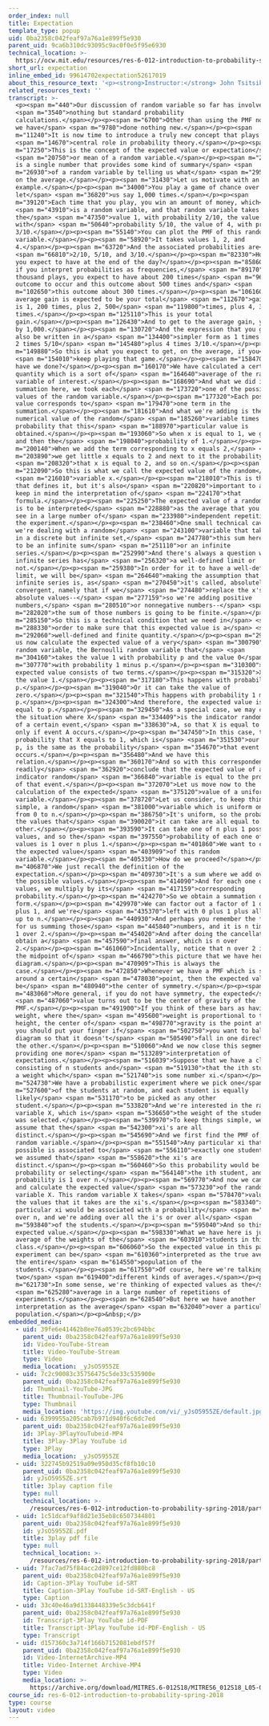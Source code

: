 ```yaml
---
order_index: null
title: Expectation
template_type: popup
uid: 0ba2358c042feaf97a76a1e899f5e930
parent_uid: 9ca6b310dc93095c9ac0f0e5f95e6930
technical_location: >-
  https://ocw.mit.edu/resources/res-6-012-introduction-to-probability-spring-2018/part-i-the-fundamentals/expectation
short_url: expectation
inline_embed_id: 99614702expectation52617019
about_this_resource_text: '<p><strong>Instructor:</strong> John Tsitsiklis</p>'
related_resources_text: ''
transcript: >-
  <p><span m="440">Our discussion of random variable so far has involved</span>
  <span m="3540">nothing but standard probability
  calculations.</span></p><p><span m="6700">Other than using the PMF notation,
  we have</span> <span m="9780">done nothing new.</span></p><p><span
  m="11240">It is now time to introduce a truly new concept that plays a</span>
  <span m="14670">central role in probability theory.</span></p><p><span
  m="17250">This is the concept of the expected value or expectation</span>
  <span m="20750">or mean of a random variable.</span></p><p><span m="23220">It
  is a single number that provides some kind of summary</span> <span
  m="26930">of a random variable by telling us what</span> <span m="29590">it is
  on the average.</span></p><p><span m="31430">Let us motivate with an
  example.</span></p><p><span m="34000">You play a game of chance over and over,
  let</span> <span m="36820">us say 1,000 times.</span></p><p><span
  m="39120">Each time that you play, you win an amount of money, which</span>
  <span m="43910">is a random variable, and that random variable takes
  the</span> <span m="47350">value 1, with probability 2/10, the value of 2,
  with</span> <span m="50640">probability 5/10, the value of 4, with probability
  3/10.</span></p><p><span m="55140">You can plot the PMF of this random
  variable.</span></p><p><span m="58920">It takes values 1, 2, and
  4.</span></p><p><span m="63720">And the associated probabilities are</span>
  <span m="66810">2/10, 5/10, and 3/10.</span></p><p><span m="82330">How much do
  you expect to have at the end of the day?</span></p><p><span m="85860">Well,
  if you interpret probabilities as frequencies,</span> <span m="89170">in a
  thousand plays, you expect to have about 200 times</span> <span m="96820">this
  outcome to occur and this outcome about 500 times and</span> <span
  m="102650">this outcome about 300 times.</span></p><p><span m="106160">So your
  average gain is expected to be your total</span> <span m="112670">gain, which
  is 1, 200 times, plus 2, 500</span> <span m="119800">times, plus 4, 300
  times.</span></p><p><span m="125110">This is your total
  gain.</span></p><p><span m="126430">And to get to the average gain, you divide
  by 1,000.</span></p><p><span m="130720">And the expression that you get can
  also be written in a</span> <span m="134400">simpler form as 1 times 2/10 plus
  2 times 5/10</span> <span m="145480">plus 4 times 3/10.</span></p><p><span
  m="149880">So this is what you expect to get, on the average, if you</span>
  <span m="154010">keep playing that game.</span></p><p><span m="158470">What
  have we done?</span></p><p><span m="160170">We have calculated a certain
  quantity which is a sort of</span> <span m="164640">average of the random
  variable of interest.</span></p><p><span m="168690">And what we did in this
  summation here, we took each</span> <span m="173720">one of the possible
  values of the random variable.</span></p><p><span m="177320">Each possible
  value corresponds to</span> <span m="179470">one term in the
  summation.</span></p><p><span m="181610">And what we're adding is the
  numerical value of the random</span> <span m="185260">variable times the
  probability that this</span> <span m="188970">particular value is
  obtained.</span></p><p><span m="193060">So when x is equal to 1, we get 1 here
  and then the</span> <span m="198040">probability of 1.</span></p><p><span
  m="200140">When we add the term corresponding to x equals 2,</span> <span
  m="203890">we get little x equals to 2 and next to it the probability</span>
  <span m="208320">that x is equal to 2, and so on.</span></p><p><span
  m="212090">So this is what we call the expected value of the random</span>
  <span m="216010">variable x.</span></p><p><span m="218010">This is the formula
  that defines it, but it's also</span> <span m="220820">important to always
  keep in mind the interpretation of</span> <span m="224170">that
  formula.</span></p><p><span m="225250">The expected value of a random variable
  is to be interpreted</span> <span m="228880">as the average that you expect to
  see in a large number of</span> <span m="233980">independent repetitions of
  the experiment.</span></p><p><span m="238460">One small technical caveat, if
  we're dealing with a random</span> <span m="243100">variable that takes values
  in a discrete but infinite set,</span> <span m="247780">this sum here is going
  to be an infinite sum</span> <span m="251110">or an infinite
  series.</span></p><p><span m="252990">And there's always a question whether an
  infinite series has</span> <span m="256320">a well-defined limit or
  not.</span></p><p><span m="259380">In order for it to have a well-defined
  limit, we will be</span> <span m="264640">making the assumption that this
  infinite series is, as</span> <span m="270450">it's called, absolutely
  convergent, namely that if we</span> <span m="274480">replace the x's by their
  absolute values--</span> <span m="277159">so we're adding positive
  numbers,</span> <span m="280510">or nonnegative numbers--</span> <span
  m="282020">the sum of those numbers is going to be finite.</span></p><p><span
  m="285150">So this is a technical condition that we need in</span> <span
  m="288330">order to make sure that this expected value is a</span> <span
  m="292060">well-defined and finite quantity.</span></p><p><span m="297930">Let
  us now calculate the expected value of a very</span> <span m="300790">simple
  random variable, the Bernoulli random variable that</span> <span
  m="304160">takes the value 1 with probability p and the value 0</span> <span
  m="307770">with probability 1 minus p.</span></p><p><span m="310300">The
  expected value consists of two terms.</span></p><p><span m="315320">X can take
  the value 1.</span></p><p><span m="317180">This happens with probability
  p.</span></p><p><span m="319040">Or it can take the value of
  zero.</span></p><p><span m="321540">This happens with probability 1 minus
  p.</span></p><p><span m="324300">And therefore, the expected value is just
  equal to p.</span></p><p><span m="329450">As a special case, we may consider
  the situation where X</span> <span m="334409">is the indicator random variable
  of a certain event,</span> <span m="338630">A, so that X is equal to 1 if and
  only if event A occurs.</span></p><p><span m="347450">In this case, the
  probability that X equals to 1, which is</span> <span m="351530">our parameter
  p, is the same as the probability</span> <span m="354670">that event A
  occurs.</span></p><p><span m="356480">And we have this
  relation.</span></p><p><span m="360170">And so with this correspondence, we
  readily</span> <span m="362920">conclude that the expected value of an
  indicator random</span> <span m="366840">variable is equal to the probability
  of that event.</span></p><p><span m="372070">Let us move now to the
  calculation of the expected</span> <span m="375120">value of a uniform random
  variable.</span></p><p><span m="378720">Let us consider, to keep things
  simple, a random</span> <span m="381000">variable which is uniform on the set
  from 0 to n.</span></p><p><span m="386750">It's uniform, so the probability of
  the values that</span> <span m="390020">it can take are all equal to each
  other.</span></p><p><span m="393590">It can take one of n plus 1 possible
  values, and so the</span> <span m="397550">probability of each one of the
  values is 1 over n plus 1.</span></p><p><span m="401860">We want to calculate
  the expected value</span> <span m="403909">of this random
  variable.</span></p><p><span m="405330">How do we proceed?</span></p><p><span
  m="406870">We just recall the definition of the
  expectation.</span></p><p><span m="409730">It's a sum where we add over all of
  the possible values.</span></p><p><span m="414090">And for each one of the
  values, we multiply by its</span> <span m="417159">corresponding
  probability.</span></p><p><span m="424270">So we obtain a summation of this
  form.</span></p><p><span m="429970">We can factor out a factor of 1 over n
  plus 1, and we're</span> <span m="435370">left with 0 plus 1 plus all the way
  up to n.</span></p><p><span m="440930">And perhaps you remember the formula
  for us summing those</span> <span m="445840">numbers, and it is n times n plus
  1 over 2.</span></p><p><span m="454020">And after doing the cancellations, we
  obtain a</span> <span m="457590">final answer, which is n over
  2.</span></p><p><span m="461060">Incidentally, notice that n over 2 is just
  the midpoint of</span> <span m="466790">this picture that we have here in this
  diagram.</span></p><p><span m="470909">This is always the
  case.</span></p><p><span m="472850">Whenever we have a PMF which is symmetric
  around a certain</span> <span m="478030">point, then the expected value will
  be</span> <span m="480940">the center of symmetry.</span></p><p><span
  m="483060">More general, if you do not have symmetry, the expected</span>
  <span m="487060">value turns out to be the center of gravity of the
  PMF.</span></p><p><span m="491900">If you think of these bars as having
  weight, where the</span> <span m="495600">weight is proportional to their
  height, the center of</span> <span m="498770">gravity is the point at which
  you should put your finger if</span> <span m="502750">you want to balance that
  diagram so that it doesn't</span> <span m="505490">fall in one direction or
  the other.</span></p><p><span m="510060">And we now close this segment by
  providing one more</span> <span m="513289">interpretation of
  expectations.</span></p><p><span m="516039">Suppose that we have a class
  consisting of n students and</span> <span m="519130">that the ith student has
  a weight which</span> <span m="521740">is some number xi.</span></p><p><span
  m="524730">We have a probabilistic experiment where we pick one</span> <span
  m="527600">of the students at random, and each student is equally
  likely</span> <span m="531170">to be picked as any other
  student.</span></p><p><span m="533820">And we're interested in the random
  variable X, which is</span> <span m="536650">the weight of the student that
  was selected.</span></p><p><span m="539970">To keep things simple, we will
  assume that the</span> <span m="542300">xi's are all
  distinct.</span></p><p><span m="545690">And we first find the PMF of this
  random variable.</span></p><p><span m="551540">Any particular xi that this
  possible is associated to</span> <span m="556110">exactly one student, because
  we assumed that</span> <span m="558620">the xi's are
  distinct.</span></p><p><span m="560460">So this probability would be the
  probability or selecting</span> <span m="564140">the ith student, and that
  probability is 1 over n.</span></p><p><span m="569770">And now we can proceed
  and calculate the expected value</span> <span m="573230">of the random
  variable X. This random variable X takes</span> <span m="578470">values, and
  the values that it takes are the xi's.</span></p><p><span m="583340">A
  particular xi would be associated with a probability</span> <span m="588540">1
  over n, and we're adding over all the i's or over all</span> <span
  m="593840">of the students.</span></p><p><span m="595040">And so this is the
  expected value.</span></p><p><span m="598330">What we have here is just the
  average of the weights of the</span> <span m="603910">students in this
  class.</span></p><p><span m="606060">So the expected value in this particular
  experiment can be</span> <span m="610360">interpreted as the true average over
  the entire</span> <span m="614550">population of the
  students.</span></p><p><span m="617550">Of course, here we're talking about
  two</span> <span m="619400">different kinds of averages.</span></p><p><span
  m="621730">In some sense, we're thinking of expected values as the</span>
  <span m="625280">average in a large number of repetitions of
  experiments.</span></p><p><span m="628540">But here we have another
  interpretation as the average</span> <span m="632040">over a particular
  population.</span></p><p>&nbsp;</p>
embedded_media:
  - uid: 39fe6e41462b8ee76a0539c2bc694bbc
    parent_uid: 0ba2358c042feaf97a76a1e899f5e930
    id: Video-YouTube-Stream
    title: Video-YouTube-Stream
    type: Video
    media_location: _yJsO5955ZE
  - uid: 7c2c90083c35756475c5de33c535900e
    parent_uid: 0ba2358c042feaf97a76a1e899f5e930
    id: Thumbnail-YouTube-JPG
    title: Thumbnail-YouTube-JPG
    type: Thumbnail
    media_location: 'https://img.youtube.com/vi/_yJsO5955ZE/default.jpg'
  - uid: 6399955a205cab7b971d940f6c6dc7ed
    parent_uid: 0ba2358c042feaf97a76a1e899f5e930
    id: 3Play-3PlayYouTubeid-MP4
    title: 3Play-3Play YouTube id
    type: 3Play
    media_location: _yJsO5955ZE
  - uid: 322745b92519a09e950d35cf8fb10c10
    parent_uid: 0ba2358c042feaf97a76a1e899f5e930
    id: yJsO5955ZE.srt
    title: 3play caption file
    type: null
    technical_location: >-
      /resources/res-6-012-introduction-to-probability-spring-2018/part-i-the-fundamentals/expectation/yJsO5955ZE.srt
  - uid: 1c51dcaf9af8d21e35eb8c6507344801
    parent_uid: 0ba2358c042feaf97a76a1e899f5e930
    id: yJsO5955ZE.pdf
    title: 3play pdf file
    type: null
    technical_location: >-
      /resources/res-6-012-introduction-to-probability-spring-2018/part-i-the-fundamentals/expectation/yJsO5955ZE.pdf
  - uid: 7fac7ad75f84acc2d897ce12fd880bc8
    parent_uid: 0ba2358c042feaf97a76a1e899f5e930
    id: Caption-3Play YouTube id-SRT
    title: Caption-3Play YouTube id-SRT-English - US
    type: Caption
  - uid: 33c40e46a9d1338448339e5c3dcb641f
    parent_uid: 0ba2358c042feaf97a76a1e899f5e930
    id: Transcript-3Play YouTube id-PDF
    title: Transcript-3Play YouTube id-PDF-English - US
    type: Transcript
  - uid: d157360c3a714f166b7152081ebdf57f
    parent_uid: 0ba2358c042feaf97a76a1e899f5e930
    id: Video-InternetArchive-MP4
    title: Video-Internet Archive-MP4
    type: Video
    media_location: >-
      https://archive.org/download/MITRES.6-012S18/MITRES6_012S18_L05-08_300k.mp4
course_id: res-6-012-introduction-to-probability-spring-2018
type: course
layout: video
---
```

